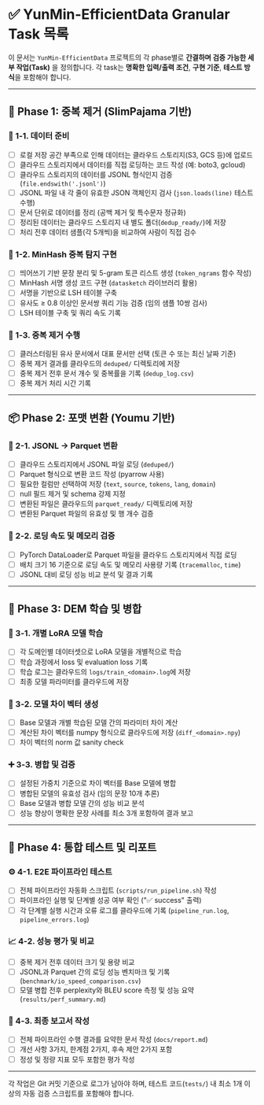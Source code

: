 # ✅ YunMin-EfficientData Granular Task 목록

이 문서는 `YunMin-EfficientData` 프로젝트의 각 phase별로 **간결하며 검증 가능한 세부 작업(Task)** 을 정의합니다. 각 task는 **명확한 입력/출력 조건**, **구현 기준**, **테스트 방식**을 포함해야 합니다.

---

## 🧹 Phase 1: 중복 제거 (SlimPajama 기반)

### 📁 1-1. 데이터 준비

* [ ] 로컬 저장 공간 부족으로 인해 데이터는 클라우드 스토리지(S3, GCS 등)에 업로드
* [ ] 클라우드 스토리지에서 데이터를 직접 로딩하는 코드 작성 (예: boto3, gcloud)
* [ ] 클라우드 스토리지의 데이터를 JSONL 형식인지 검증 (`file.endswith('.jsonl')`)
* [ ] JSONL 파일 내 각 줄이 유효한 JSON 객체인지 검사 (`json.loads(line)` 테스트 수행)
* [ ] 문서 단위로 데이터를 정리 (공백 제거 및 특수문자 정규화)
* [ ] 정리된 데이터는 클라우드 스토리지 내 별도 폴더(`dedup_ready/`)에 저장
* [ ] 처리 전후 데이터 샘플(각 5개씩)을 비교하여 사람이 직접 검수

### 🧠 1-2. MinHash 중복 탐지 구현

* [ ] 띄어쓰기 기반 문장 분리 및 5-gram 토큰 리스트 생성 (`token_ngrams` 함수 작성)
* [ ] MinHash 서명 생성 코드 구현 (`datasketch` 라이브러리 활용)
* [ ] 서명을 기반으로 LSH 테이블 구축
* [ ] 유사도 ≥ 0.8 이상인 문서쌍 쿼리 기능 검증 (임의 샘플 10쌍 검사)
* [ ] LSH 테이블 구축 및 쿼리 속도 기록

### 🧹 1-3. 중복 제거 수행

* [ ] 클러스터링된 유사 문서에서 대표 문서만 선택 (토큰 수 또는 최신 날짜 기준)
* [ ] 중복 제거 결과를 클라우드의 `deduped/` 디렉토리에 저장
* [ ] 중복 제거 전후 문서 개수 및 중복률을 기록 (`dedup_log.csv`)
* [ ] 중복 제거 처리 시간 기록

---

## 📦 Phase 2: 포맷 변환 (Youmu 기반)

### 🔄 2-1. JSONL → Parquet 변환

* [ ] 클라우드 스토리지에서 JSONL 파일 로딩 (`deduped/`)
* [ ] Parquet 형식으로 변환 코드 작성 (pyarrow 사용)
* [ ] 필요한 컬럼만 선택하여 저장 (`text`, `source`, `tokens`, `lang`, `domain`)
* [ ] null 필드 제거 및 schema 강제 지정
* [ ] 변환된 파일은 클라우드의 `parquet_ready/` 디렉토리에 저장
* [ ] 변환된 Parquet 파일의 유효성 및 행 개수 검증

### 🧪 2-2. 로딩 속도 및 메모리 검증

* [ ] PyTorch DataLoader로 Parquet 파일을 클라우드 스토리지에서 직접 로딩
* [ ] 배치 크기 16 기준으로 로딩 속도 및 메모리 사용량 기록 (`tracemalloc`, `time`)
* [ ] JSONL 대비 로딩 성능 비교 분석 및 결과 기록

---

## 🧠 Phase 3: DEM 학습 및 병합

### 🧩 3-1. 개별 LoRA 모델 학습

* [ ] 각 도메인별 데이터셋으로 LoRA 모델을 개별적으로 학습
* [ ] 학습 과정에서 loss 및 evaluation loss 기록
* [ ] 학습 로그는 클라우드의 `logs/train_<domain>.log`에 저장
* [ ] 최종 모델 파라미터를 클라우드에 저장

### 🧮 3-2. 모델 차이 벡터 생성

* [ ] Base 모델과 개별 학습된 모델 간의 파라미터 차이 계산
* [ ] 계산된 차이 벡터를 numpy 형식으로 클라우드에 저장 (`diff_<domain>.npy`)
* [ ] 차이 벡터의 norm 값 sanity check

### ➕ 3-3. 병합 및 검증

* [ ] 설정된 가중치 기준으로 차이 벡터를 Base 모델에 병합
* [ ] 병합된 모델의 유효성 검사 (임의 문장 10개 추론)
* [ ] Base 모델과 병합 모델 간의 성능 비교 분석
* [ ] 성능 향상이 명확한 문장 사례를 최소 3개 포함하여 결과 보고

---

## 🔬 Phase 4: 통합 테스트 및 리포트

### ⚙️ 4-1. E2E 파이프라인 테스트

* [ ] 전체 파이프라인 자동화 스크립트 (`scripts/run_pipeline.sh`) 작성
* [ ] 파이프라인 실행 및 단계별 성공 여부 확인 ("✅ success" 출력)
* [ ] 각 단계별 실행 시간과 오류 로그를 클라우드에 기록 (`pipeline_run.log`, `pipeline_errors.log`)

### 📈 4-2. 성능 평가 및 비교

* [ ] 중복 제거 전후 데이터 크기 및 용량 비교
* [ ] JSONL과 Parquet 간의 로딩 성능 벤치마크 및 기록 (`benchmark/io_speed_comparison.csv`)
* [ ] 모델 병합 전후 perplexity와 BLEU score 측정 및 성능 요약 (`results/perf_summary.md`)

### 📝 4-3. 최종 보고서 작성

* [ ] 전체 파이프라인 수행 결과를 요약한 문서 작성 (`docs/report.md`)
* [ ] 개선 사항 3가지, 한계점 2가지, 후속 제안 2가지 포함
* [ ] 정성 및 정량 지표 모두 포함한 평가 작성

---

각 작업은 Git 커밋 기준으로 로그가 남아야 하며, 테스트 코드(`tests/`) 내 최소 1개 이상의 자동 검증 스크립트를 포함해야 합니다.
